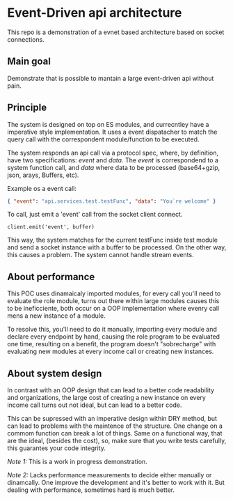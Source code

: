 # Event-Driven api architecture

This repo is a demonstration of a evnet based architecture based on socket connections.

## Main goal

Demonstrate that is possible to mantain a large event-driven api without pain.

## Principle

The system is designed on top on ES modules, and currecntley have a imperative style implementation. It uses a event dispatacher to match the query call with the correspondent module/function to be executed.

The system responds an api call via a protocol spec, where, by definition, have two specifications: _event_ and _data_.
The _event_ is correspondend to a system function call, and _data_ where data to be processed (base64+gzip, json, arays, Buffers, etc).

Example os a event call:

```json
{ "event": "api.services.test.testFunc", "data": "You`re welcome" }
```

To call, just emit a 'event' call from the socket client connect.

```
client.emit('event', buffer)
```

This way, the system matches for the current testFunc inside test module and send a socket instance with a buffer to be processed.
On the other way, this causes a problem. The system cannot handle stream events.

## About performance

This POC uses dinamaicaly imported modules, for every call you'll need to evaluate the role module, turns out there within large modules causes this to be ineficciente, both occur on a OOP implementation where evenry call mens a new instance of a module.

To resolve this, you'll need to do it manually, importing every module and declare every endpoint by hand, causing the role program to be evaluated one time, resulting on a benefit, the program doesn't "sobrecharge" with evaluating new modules at every income call or creating new instances.

## About system design

In contrast with an OOP design that can lead to a better code readability and organizations, the large cost of creating a new instance on every income call turns out not ideal, but can lead to a better code.

This can be supressed with an imperative design within DRY method, but can lead to problems with the maintence of the structure. One change on a commom function can break a lot of things. Same on a functional way, that are the ideal, (besides the cost), so, make sure that you write tests carefully, this guarantes your code integrity.

*Note 1:* This is a work in progress demonstration.

*Note 2:* Lacks performance measurements to decide either manually or dinamcally. One improve the development and it's better to work with it. But dealing with performance, sometimes hard is much better.
